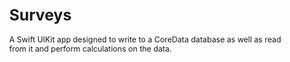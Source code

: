 # Surveys

A Swift UIKit app designed to write to a CoreData database as well as read from it and perform calculations on the data.
